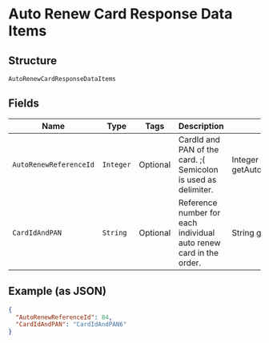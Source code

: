 
# Auto Renew Card Response Data Items

## Structure

`AutoRenewCardResponseDataItems`

## Fields

| Name | Type | Tags | Description | Getter | Setter |
|  --- | --- | --- | --- | --- | --- |
| `AutoRenewReferenceId` | `Integer` | Optional | CardId and PAN of the card. ;( Semicolon is used as delimiter. | Integer getAutoRenewReferenceId() | setAutoRenewReferenceId(Integer autoRenewReferenceId) |
| `CardIdAndPAN` | `String` | Optional | Reference number for each individual auto renew card in the order. | String getCardIdAndPAN() | setCardIdAndPAN(String cardIdAndPAN) |

## Example (as JSON)

```json
{
  "AutoRenewReferenceId": 84,
  "CardIdAndPAN": "CardIdAndPAN6"
}
```


